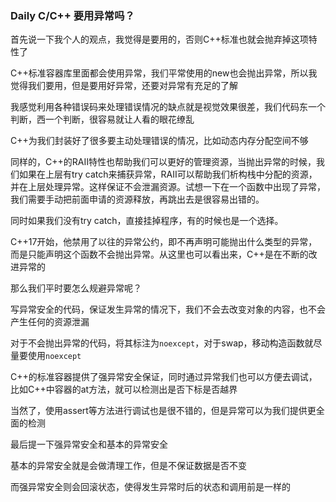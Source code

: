 ### Daily C/C++ 要用异常吗？

首先说一下我个人的观点，我觉得是要用的，否则C++标准也就会抛弃掉这项特性了

C++标准容器库里面都会使用异常，我们平常使用的new也会抛出异常，所以我觉得我们要用，但是要用好异常，还要对异常有充足的了解

我感觉利用各种错误码来处理错误情况的缺点就是视觉效果很差，我们代码东一个判断，西一个判断，很容易就让人看的眼花缭乱

C++为我们封装好了很多要主动处理错误的情况，比如动态内存分配空间不够

同样的，C++的RAII特性也帮助我们可以更好的管理资源，当抛出异常的时候，我们如果在上层有try catch来捕获异常，RAII可以帮助我们析构栈中分配的资源，并在上层处理异常。这样保证不会泄漏资源。试想一下在一个函数中出现了异常，我们需要手动把前面申请的资源释放，再跳出去是很容易出错的。

同时如果我们没有try catch，直接挂掉程序，有的时候也是一个选择。

C++17开始，他禁用了以往的异常公约，即不再声明可能抛出什么类型的异常，而是只能声明这个函数不会抛出异常。从这里也可以看出来，C++是在不断的改进异常的

那么我们平时要怎么规避异常呢？

写异常安全的代码，保证发生异常的情况下，我们不会去改变对象的内容，也不会产生任何的资源泄漏

对于不会抛出异常的代码，将其标注为`noexcept`，对于swap，移动构造函数就尽量要使用`noexcept`

C++的标准容器提供了强异常安全保证，同时通过异常我们也可以方便去调试，比如C++中容器的at方法，就可以检测出是否下标是否越界

当然了，使用assert等方法进行调试也是很不错的，但是异常可以为我们提供更全面的检测

最后提一下强异常安全和基本的异常安全

基本的异常安全就是会做清理工作，但是不保证数据是否不变

而强异常安全则会回滚状态，使得发生异常时后的状态和调用前是一样的